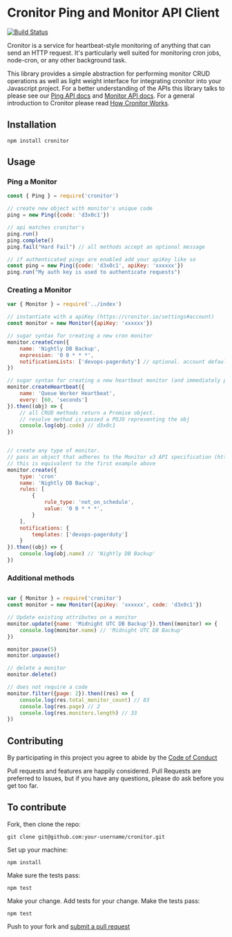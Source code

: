 # Cronitor Ping and Monitor API Client

[![Build Status](https://travis-ci.org/cronitorio/cronitor-js.svg?branch=master)](https://travis-ci.org/cronitorio/cronitor-js)

Cronitor is a service for heartbeat-style monitoring of anything that can send an HTTP request. It's particularly well suited for monitoring cron jobs, node-cron, or any other background task.

This library provides a simple abstraction for performing monitor CRUD operations as well as light weight interface for integrating cronitor into your Javascript project. For a better understanding of the APIs this library talks to please see our [Ping API docs](https://cronitor.io/docs/ping-api) and [Monitor API docs](https://cronitor.io/docs/monitor-api). For a general introduction to Cronitor please read [How Cronitor Works](https://cronitor.io/docs/how-cronitor-works).

## Installation

`npm install cronitor`

## Usage

### Ping a Monitor
```javascript
const { Ping } = require('cronitor')

// create new object with monitor's unique code
ping = new Ping({code: 'd3x0c1'})

// api matches cronitor's
ping.run()
ping.complete()
ping.fail("Hard Fail") // all methods accept an optional message

// if authenticated pings are enabled add your apiKey like so
const ping = new Ping({code: 'd3x0c1', apiKey: 'xxxxxx'})
ping.run("My auth key is used to authenticate requests")
```

### Creating a Monitor

```javascript
var { Monitor } = require('../index')

// instantiate with a apiKey (https://cronitor.io/settings#account)
const monitor = new Monitor({apiKey: 'xxxxxx'})

// sugar syntax for creating a new cron monitor
monitor.createCron({
    name: 'Nightly DB Backup',
    expression: '0 0 * * *',
    notificationLists: ['devops-pagerduty'] // optional. account default will be used if omitted.
})

// sugar syntax for creating a new heartbeat monitor (and immediately pinging it)
monitor.createHeartbeat({
    name: 'Queue Worker Heartbeat',
    every: [60, 'seconds']
}).then((obj) => {
    // all CRUD methods return a Promise object.
    // resolve method is passed a POJO representing the obj
    console.log(obj.code) // d3x0c1
})


// create any type of monitor.
// pass an object that adheres to the Monitor v3 API specification (https://cronitor.io/docs/monitor-api)
// this is equivalent to the first example above
monitor.create({
    type: 'cron'
    name: 'Nightly DB Backup',
    rules: [
        {
            rule_type: 'not_on_schedule',
            value: '0 0 * * *',
        }
    ],
    notifications: {
        templates: ['devops-pagerduty']
    }
}).then((obj) => {
    console.log(obj.name) // 'Nightly DB Backup'
})

```

### Additional methods

```javascript

var { Monitor } = require('cronitor')
const monitor = new Monitor({apiKey: 'xxxxxx', code: 'd3x0c1'})

// Update existing attributes on a monitor
monitor.update({name: 'Midnight UTC DB Backup'}).then((monitor) => {
    console.log(monitor.name) // 'Midnight UTC DB Backup'
})

monitor.pause(5)
monitor.unpause()

// delete a monitor
monitor.delete()

// does not require a code
monitor.filter({page: 2}).then((res) => {
    console.log(res.total_monitor_count) // 83
    console.log(res.page) // 2
    console.log(res.monitors.length) // 33
})

```


## Contributing

By participating in this project you agree to abide by the [Code of Conduct](http://contributor-covenant.org/version/1/3/0/)

Pull requests and features are happily considered.  Pull Requests are preferred to Issues, but if you have any questions, please do ask before you get too far.

## To contribute

Fork, then clone the repo:

    git clone git@github.com:your-username/cronitor.git

Set up your machine:

    npm install

Make sure the tests pass:

    npm test

Make your change. Add tests for your change. Make the tests pass:

    npm test


Push to your fork and [submit a pull request]( https://github.com/cronitorio/cronitor-js/compare/)

